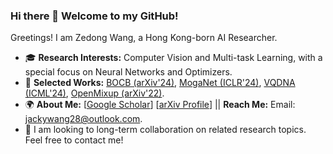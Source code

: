 ### Hi there 👋 Welcome to my GitHub!

Greetings! I am Zedong Wang, a Hong Kong-born AI Researcher. 
- 🎓 **Research Interests:** Computer Vision and Multi-task Learning, with a special focus on Neural Networks and Optimizers.
- 📑 **Selected Works:** [BOCB (arXiv'24)](https://bocb-ai.github.io/), [MogaNet (ICLR'24)](https://arxiv.org/abs/2211.03295), [VQDNA (ICML'24)](https://arxiv.org/abs/2405.10812), [OpenMixup (arXiv'22)](https://arxiv.org/abs/2209.04851).
- 🌍 **About Me:** [[Google Scholar](https://scholar.google.com/citations?hl=en&user=CEJ4pugAAAAJ)] [[arXiv Profile](https://arxiv.org/a/wang_z_24)] || **Reach Me:** Email: jackywang28@outlook.com.
- 🤝 I am looking to long-term collaboration on related research topics. Feel free to contact me!
<div align="center">
